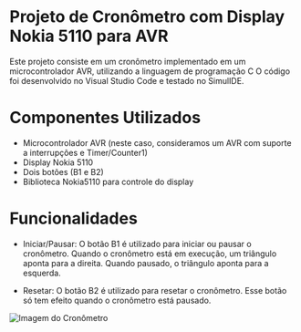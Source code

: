 # Projeto de Cronômetro com Display Nokia 5110 para AVR
Este projeto consiste em um cronômetro implementado em um microcontrolador AVR, utilizando a linguagem de programação C
O código foi desenvolvido no Visual Studio Code e testado no SimulIDE.

# Componentes Utilizados
- Microcontrolador AVR (neste caso, consideramos um AVR com suporte a interrupções e Timer/Counter1)
- Display Nokia 5110
- Dois botões (B1 e B2)
- Biblioteca Nokia5110 para controle do display

# Funcionalidades
- Iniciar/Pausar: O botão B1 é utilizado para iniciar ou pausar o cronômetro. Quando o cronômetro está em execução, um triângulo aponta para a direita. Quando pausado, o triângulo aponta para a esquerda.

- Resetar: O botão B2 é utilizado para resetar o cronômetro. Esse botão só tem efeito quando o cronômetro está pausado.

 ![Imagem do Cronômetro](https://github.com/MykellyBarros/Cronometro-/blob/main/cronometrobaixon%C3%ADvel.png)


